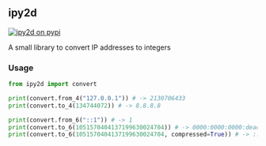 ## ipy2d

[![ipy2d on pypi](https://badgen.net/pypi/v/ipy2d)](https://pypi.org/project/ipy2d/)

A small library to convert IP addresses to integers

### Usage

```py
from ipy2d import convert

print(convert.from_4("127.0.0.1")) # -> 2130706433
print(convert.to_4(134744072)) # -> 8.8.8.8

print(convert.from_6("::1")) # -> 1
print(convert.to_6(1051570404137199630024704)) # -> 0000:0000:0000:dead:beef:0000:0000:0000
print(convert.to_6(1051570404137199630024704, compressed=True)) # -> ::dead:beef:0:0:0
```
